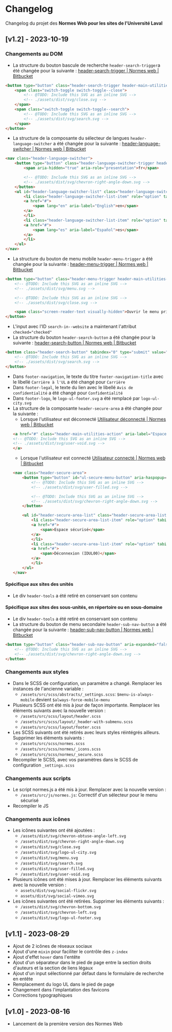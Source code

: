 # Changelog #
Changelog du projet des **Normes Web pour les sites de l'Université Laval**

## [v1.2] - 2023-10-19
### Changements au DOM
* La structure du bouton bascule de recherche `header-search-trigger`a été changée pour la suivante :
[header-search-trigger | Normes web | Bitbucket](https://bitbucket.org/ulavalbsw/normes_web/src/e80c59f27803ac6a7d2fc2061f5a013e421cf2a0/university.html?at=master#lines-99:114)
```html
<button type="button" class="header-search-trigger header-main-utilities-action" aria-expanded="false" aria-controls="header-search" aria-label="Chercher">
    <span class="switch-toggle switch-toggle--close">
        <!-- @TODO: Include this SVG as an inline SVG -->
        <!-- ./assets/dist/svg/close.svg -->
    </span>
    <span class="switch-toggle switch-toggle--search">
        <!-- @TODO: Include this SVG as an inline SVG -->
        <!-- ./assets/dist/svg/search.svg -->
    </span>
</button>
```
* La structure de la composante du sélecteur de langues `header-language-switcher` a été changée pour la suivante :
[header-language-switcher | Normes web | Bitbucket](https://bitbucket.org/ulavalbsw/normes_web/src/e80c59f27803ac6a7d2fc2061f5a013e421cf2a0/university.html?at=master#lines-156:178)
```html
<nav class="header-language-switcher">
    <button type="button" class="header-language-switcher-trigger header-main-utilities-action" aria-expanded="false" aria-controls="header-language-switcher-list" aria-label="Langue actuelle : Français, Sélectionnez votre langue">
        <span aria-hidden="true" aria-role="presentation">fr</span>

        <!-- @TODO: Include this SVG as an inline SVG -->
        <!-- ./assets/dist/svg/chevron-right-angle-down.svg -->
    </button>
    <ul id="header-language-switcher-list" class="header-language-switcher-list menu" role="listbox" aria-label="Sélectionnez une langue" hidden>
        <li class="header-language-switcher-list-item" role="option" tabindex="-1" aria-posinset="1" aria-setsize="2" aria-selected="false">
        <a href="#">
            <span lang="en" aria-label="English">en</span>
        </a>
        </li>
        <li class="header-language-switcher-list-item" role="option" tabindex="-1" aria-posinset="2" aria-setsize="2" aria-selected="false">
        <a href="#">
            <span lang="es" aria-label="Español">es</span>
        </a>
        </li>
    </ul>
</nav>
```
* La structure du bouton de menu mobile `header-menu-trigger` a été changée pour la suivante :
[header-menu-trigger | Normes web | Bitbucket](https://bitbucket.org/ulavalbsw/normes_web/src/e80c59f27803ac6a7d2fc2061f5a013e421cf2a0/university.html?at=master#lines-180:194)
```html
<button type="button" class="header-menu-trigger header-main-utilities-action" aria-expanded="false" aria-controls="ul-mobile-menu">
    <!-- @TODO: Include this SVG as an inline SVG -->
    <!-- ./assets/dist/svg/menu.svg -->

    <!-- @TODO: Include this SVG as an inline SVG -->
    <!-- ./assets/dist/svg/close.svg -->

    <span class="screen-reader-text visually-hidden">Ouvrir le menu principal</span>
</button>
```
* L'input avec l'ID `search-in--website` a maintenant l'attribut `checked="checked"`
* La structure du bouton `header-search-button` a été changée pour la suivante :
[header-search-button | Normes web | Bitbucket](https://bitbucket.org/ulavalbsw/normes_web/src/e80c59f27803ac6a7d2fc2061f5a013e421cf2a0/university.html?at=master#lines-267:273)
```html
<button class="header-search-button" tabindex="0" type="submit" value="" aria-label="Chercher">
    <!-- @TODO: Include this SVG as an inline SVG -->
    <!-- ./assets/dist/svg/search.svg -->
</button>
```
* Dans `footer-navigation`, le texte du titre `footer-navigation-title` avec le libellé `Carrière à l'UL` a été changé pour `Carrière`
* Dans `footer-legal`, le texte du lien avec le libellé `Avis de confidentialité` a été changé pour `Confidentialité`
* Dans `footer-logo`, le `logo-ul-footer.svg` a été remplacé par `logo-ul-city.svg`
* La structure de la composante `header-secure-area` a été changée pour la suivante :
    * Lorsque l'utilisateur est déconnecté
    [Utilisateur déconnecté | Normes web | Bitbucket](https://bitbucket.org/ulavalbsw/normes_web/src/e80c59f27803ac6a7d2fc2061f5a013e421cf2a0/unit--with-submenu.html?at=master#lines-107:113)
    ```html
    <a href="#" class="header-main-utilities-action" aria-label="Espace sécurisé" title="Espace sécurisé">
    <!-- @TODO: Include this SVG as an inline SVG -->
    <!-- ./assets/dist/svg/user-void.svg -->
    </a>
    ```
    * Lorsque l'utilisateur est connecté
    [Utilisateur connecté | Normes web | Bitbucket](https://bitbucket.org/ulavalbsw/normes_web/src/e80c59f27803ac6a7d2fc2061f5a013e421cf2a0/unit--with-submenu.html?at=master#lines-116:144)
    ```html
    <nav class="header-secure-area">
        <button type="button" id="ul-secure-menu-button" aria-haspopup="true" class="header-secure-area-trigger header-main-utilities-action" aria-expanded="false" aria-controls="ul-secure-menu" aria-label="Ouvrir le menu sécurisé" title="Espace sécurisé">
            <!-- @TODO: Include this SVG as an inline SVG -->
            <!-- ./assets/dist/svg/user-filled.svg -->

            <!-- @TODO: Include this SVG as an inline SVG -->
            <!-- ./assets/dist/svg/chevron-right-angle-down.svg -->
        </button>

        <ul id="header-secure-area-list" class="header-secure-area-list menu" role="listbox" aria-label="Faites un choix" hidden>
            <li class="header-secure-area-list-item" role="option" tabindex="-1" aria-posinset="1" aria-setsize="2" aria-selected="false">
            <a href="#">
                <span>Espace sécurisé</span>
            </a>
            </li>
            <li class="header-secure-area-list-item" role="option" tabindex="-1" aria-posinset="2" aria-setsize="2" aria-selected="false">
            <a href="#">
                <span>Déconnexion (IDUL00)</span>
            </a>
            </li>
        </ul>
    </nav>
    ```
#### Spécifique aux sites des unités
* Le div `header-tools` a été retiré en conservant son contenu
#### Spécifique aux sites des sous-unités, en répertoire ou en sous-domaine
* Le div `header-tools` a été retiré en conservant son contenu
* La structure du bouton de menu secondaire `header-sub-nav-button` a été changée pour la suivante :
[header-sub-nav-button | Normes web | Bitbucket](https://bitbucket.org/ulavalbsw/normes_web/src/e80c59f27803ac6a7d2fc2061f5a013e421cf2a0/unit--with-submenu.html?at=master#lines-278:285)
```html
<button type="button" class="header-sub-nav-button" aria-expanded="false" aria-controls="header-sub-nav-main" aria-label="Menu de sous-navigation">
    <!-- @TODO: Include this SVG as an inline SVG -->
    <!-- ./assets/dist/svg/chevron-right-angle-down.svg -->
</button>
```

### Changements aux styles
* Dans le SCSS de configuration, un paramètre a changé. Remplacer les instances de l'ancienne variable :
    * `/assets/src/scss/abstracts/_settings.scss`: `$menu-is-always-mobile` devient `$always-force-mobile-menu`
* Plusieurs SCSS ont été mis à jour de façon importante. Remplacer les éléments suivants avec la nouvelle version :
    * `/assets/src/scss/layout/header.scss`
    * `/assets/src/scss/layout/_header-with-submenu.scss`
    * `/assets/src/scss/layout/footer.scss`
* Les SCSS suivants ont été retirés avec leurs styles réintégrés ailleurs. Supprimer les éléments suivants :
    * `/assets/src/scss/normes.scss`
    * `/assets/src/scss/normes/_icons.scss`
    * `/assets/src/scss/normes/_secure.scss`
* Recompiler le SCSS, avec vos paramètres dans le SCSS de configuration `_settings.scss`

### Changements aux scripts
* Le script normes.js a été mis à jour. Remplacer avec la nouvelle version :
    * `/assets/src/js/normes.js`: Correctif d'un sélecteur pour le menu sécurisé
* Recompiler le JS

### Changements aux icônes
* Les icônes suivantes ont été ajoutées :
    * `/assets/dist/svg/chevron-obtuse-angle-left.svg`
    * `/assets/dist/svg/chevron-right-angle-down.svg`
    * `/assets/dist/svg/close.svg`
    * `/assets/dist/svg/logo-ul-city.svg`
    * `/assets/dist/svg/menu.svg`
    * `/assets/dist/svg/search.svg`
    * `/assets/dist/svg/user-filled.svg`
    * `/assets/dist/svg/user-void.svg`
* Plusieurs icônes ont été mises à jour. Remplacer les éléments suivants avec la nouvelle version :
    * `assets/dist/svg/social-flickr.svg`
    * `assets/dist/svg/social-vimeo.svg`
* Les icônes suivantes ont été retirées. Supprimer les éléments suivants :
    * `/assets/dist/svg/chevron-bottom.svg`
    * `/assets/dist/svg/chevron-left.svg`
    * `/assets/dist/svg/logo-ul-footer.svg`

## [v1.1] - 2023-08-29
* Ajout de 2 icônes de réseaux sociaux
* Ajout d'une `mixin` pour faciliter le contrôle des `z-index`
* Ajout d'effet `hover` dans l'entête
* Ajout d'un séparateur dans le pied de page entre la section droits d'auteurs et la section de liens légaux
* Ajout d'un input sélectionné par défaut dans le formulaire de recherche en entête
* Remplacement du logo UL dans le pied de page
* Changement dans l'implantation des favicons
* Corrections typographiques

## [v1.0] - 2023-08-16
* Lancement de la première version des Normes Web
